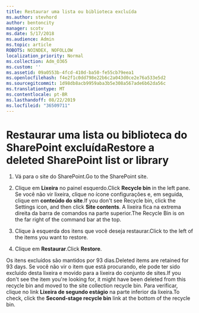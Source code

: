 ```yaml
---
title: Restaurar uma lista ou biblioteca excluída
ms.author: stevhord
author: bentoncity
manager: scotv
ms.date: 5/17/2018
ms.audience: Admin
ms.topic: article
ROBOTS: NOINDEX, NOFOLLOW
localization_priority: Normal
ms.collection: Adm_O365
ms.custom: ''
ms.assetid: 09a0553b-4fcd-410d-ba50-fe55cb79eea1
ms.openlocfilehash: f4e2f1c0dd798e22b6c2a043d0ce2e76a533e5d2
ms.sourcegitcommit: 1d98db8acb9959aba3b5e308a567ade6b62da56c
ms.translationtype: MT
ms.contentlocale: pt-BR
ms.lasthandoff: 08/22/2019
ms.locfileid: "36509711"
---
```

# <a name="restore-a-deleted-sharepoint-list-or-library"></a><span data-ttu-id="d6b17-102">Restaurar uma lista ou biblioteca do SharePoint excluída</span><span class="sxs-lookup"><span data-stu-id="d6b17-102">Restore a deleted SharePoint list or library</span></span>

1. <span data-ttu-id="d6b17-103">Vá para o site do SharePoint.</span><span class="sxs-lookup"><span data-stu-id="d6b17-103">Go to the SharePoint site.</span></span>
    
2. <span data-ttu-id="d6b17-104">Clique em **Lixeira** no painel esquerdo.</span><span class="sxs-lookup"><span data-stu-id="d6b17-104">Click **Recycle bin** in the left pane.</span></span> <span data-ttu-id="d6b17-105">Se você não vir lixeira, clique no ícone configurações e, em seguida, clique em **conteúdo do site**.</span><span class="sxs-lookup"><span data-stu-id="d6b17-105">If you don't see Recycle bin, click the Settings icon, and then click **Site contents**.</span></span> <span data-ttu-id="d6b17-106">A lixeira fica na extrema direita da barra de comandos na parte superior.</span><span class="sxs-lookup"><span data-stu-id="d6b17-106">The Recycle Bin is on the far right of the command bar at the top.</span></span>
    
3. <span data-ttu-id="d6b17-107">Clique à esquerda dos itens que você deseja restaurar.</span><span class="sxs-lookup"><span data-stu-id="d6b17-107">Click to the left of the items you want to restore.</span></span>
    
4. <span data-ttu-id="d6b17-108">Clique em **Restaurar**.</span><span class="sxs-lookup"><span data-stu-id="d6b17-108">Click **Restore**.</span></span>
    
<span data-ttu-id="d6b17-109">Os itens excluídos são mantidos por 93 dias.</span><span class="sxs-lookup"><span data-stu-id="d6b17-109">Deleted items are retained for 93 days.</span></span> <span data-ttu-id="d6b17-110">Se você não vir o item que está procurando, ele pode ter sido excluído desta lixeira e movido para a lixeira do conjunto de sites.</span><span class="sxs-lookup"><span data-stu-id="d6b17-110">If you don't see the item you're looking for, it might have been deleted from this recycle bin and moved to the site collection recycle bin.</span></span> <span data-ttu-id="d6b17-111">Para verificar, clique no link **Lixeira de segundo estágio** na parte inferior da lixeira.</span><span class="sxs-lookup"><span data-stu-id="d6b17-111">To check, click the **Second-stage recycle bin** link at the bottom of the recycle bin.</span></span> 
  

